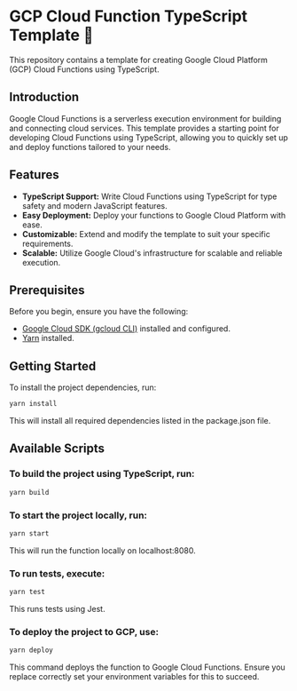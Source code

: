 # GCP Cloud Function TypeScript Template 🦄

This repository contains a template for creating Google Cloud Platform (GCP) Cloud Functions using TypeScript.

## Introduction

Google Cloud Functions is a serverless execution environment for building and connecting cloud services. This template provides a starting point for developing Cloud Functions using TypeScript, allowing you to quickly set up and deploy functions tailored to your needs.

## Features

- **TypeScript Support:** Write Cloud Functions using TypeScript for type safety and modern JavaScript features.
- **Easy Deployment:** Deploy your functions to Google Cloud Platform with ease.
- **Customizable:** Extend and modify the template to suit your specific requirements.
- **Scalable:** Utilize Google Cloud's infrastructure for scalable and reliable execution.

## Prerequisites

Before you begin, ensure you have the following:

- [Google Cloud SDK (gcloud CLI)](https://cloud.google.com/sdk/docs/install) installed and configured.
- [Yarn](https://yarnpkg.com/) installed.

## Getting Started

To install the project dependencies, run:

```bash
yarn install
```

This will install all required dependencies listed in the package.json file.

## Available Scripts

### To build the project using TypeScript, run:

```bash
yarn build
```

### To start the project locally, run:

```bash
yarn start
```

This will run the function locally on localhost:8080.

### To run tests, execute:

```bash
yarn test
```

This runs tests using Jest.

### To deploy the project to GCP, use:

```bash
yarn deploy
```

This command deploys the function to Google Cloud Functions. Ensure you replace correctly set your environment variables for this to succeed.
